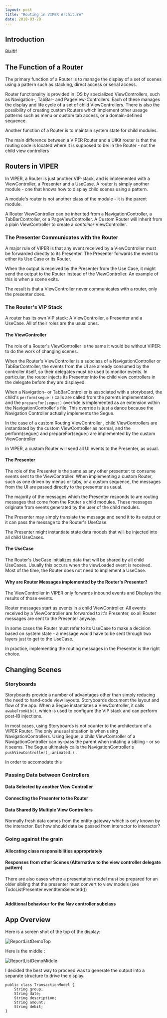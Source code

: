```yaml
---
layout: post
title: "Routing in VIPER Architure"
date: 2018-03-28
---
```


## Introduction

Blalflf  



## The Function of a Router

The primary function of a Router is to manage the display of a set of scenes using a pattern such as stacking, direct access or serial access. 

Router functionality is provided in iOS by specialized ViewControllers, such as Navigation-, TabBar- and PageView-Controllers. Each of these manages the display and life cycle of a set of child ViewControllers. There is also the possibility of creating custom Routers which implement other useage patterns such as menu or custom tab access, or a domain-defined sequence.

Another function of a Router is to maintain system state for child modules.

The main difference between a VIPER Router and a UIKit router is that the routing code is located where it is supposed to be: in the Router - not the child view controllers

## Routers in VIPER

In VIPER, a Router is just another VIP-stack, and is implemented with a ViewController, a Presenter and a UseCase.  A router is simply another module - one that knows how to display child scenes using a pattern. 

A module's router is not another class of the module - it is the parent module. 

A Router ViewController can be inherited from a NavigationController, a TabBarController, or a  PageViewController. A Custom Router will inherit from a plain ViewController to create a *container*  ViewController.

### The Presenter Communicates with the Router

A major rule of VIPER is that any event received by a ViewController must be forwarded directly to its Presenter. The Presenter forwards the event to either its Use Case or its Router. 

When the output is received by the Presenter from the Use Case, it might send the output to the Router instead of the ViewController. An example of this is when a scene exits.

The result is that a ViewController never communicates with a router, only the presenter does.

### The Router's VIP Stack

A router has its own VIP stack: A ViewController, a Presenter and a UseCase. All of their roles are the usual ones.

#### The ViewController 

The role of a Router's ViewController is the same it would be without VIPER: to do the work of changing scenes. 

When the Router's ViewController is a subclass of a NavigationController or TabBarController, the events from the UI are already consumed by the controller itself, so their delegates must be used to monitor events. In particular, the router injects its Presenter into the child view controllers in the delegate before they are displayed.

When a Navigation- or TabBarController is associated with a storyboard, the child's `perform(segue:)` calls are called from the parents implementation and the `prepareFor(segue:)` override is implemented as an extension within the NavigationController's file. This override is just a dance because the Navigation Controller actually implements the Segue.

In the case of a custom Routing ViewController , child ViewControllers are instantiated by the custom ViewController as normal, and the perform(segue:) and prepareFor(segue:) are implemented by the custom ViewController

In VIPER, a custom Router will send all UI events to the Presenter,  as usual.

#### The Presenter

The role of the Presenter is the same as any other presenter: to consume events sent to the ViewController. When implementing a custom Router, such as one driven by menus or tabs, or a custom sequence, the messages from the UI are passed directly to the presenter as usual. 

The majority of the messages which the Presenter responds to are routing messages that come from the Router's child modules. These messages originate from events generated by the user of the child modules.

The Presenter may simply translate the message and send it to its output or it can pass the message to the Router's UseCase. 

The Presenter might instantiate state data models that will be injected into all child UseCases.

#### The UseCase

The Router's UseCase initializes data that will be shared by all child UseCases. Usually this occurs when the viewLoaded event is received.  Most of the time, the Router does not need to implement a UseCase.

#### Why are Router Messages implemented by the Router's Presenter?

The ViewController in VIPER only forwards inbound events and Displays the results of those events.

Router messages start as events in a child ViewController. All events received by a ViewController are forwarded to it's Presenter, so all Router messages are sent to the Presenter anyway.

In some cases the Router must refer to its UseCase to make a decision based on system state - a message would have to be sent through two layers just to get to the UseCase. 

In practice, implementing the routing messages in the Presenter is the right choice. 

## Changing Scenes 

### Storyboards

Storyboards provide a number of advantages other than simply reducing the need to hand-code view layouts. Storyboards document the layout and flow of the app. When a Segue instantiates a ViewController, it calls `awakeFromNib()`, which is used to configure the VIP stack and can perform post-IB injections. 

In most cases, using Storyboards is not counter to the architecture of a VIPER Router. The only unusual situation is when using NavigationControllers. Using Segue, a child ViewController of a NavigationController can by-pass the parent when initating a sibling - or so it seems. The Segue ultimately calls the NavigationController's `pushViewController(_:animated:)` . 





In order to accomodate this 



### Passing Data between Controllers

#### Data Selected by another View Controller

#### Connecting the Presenter to the Router

#### Data Shared By Multiple View Controllers

Normally fresh data comes from the entity gateway which is only known by the interactor. But how should data be passed from interactor to interactor?

### Going against the grain

#### Allocating class responsibilities appropriately

#### Responses from other Scenes (Alternative to the view controller delegate pattern)

There are also cases where a presentation model must be prepared for an older sibling that the presenter must convert to view models (see TodoListPresenter.eventItemSelected())

## 

#### Additional behaviour for the Nav controller subclass 



## App Overview

Here is a screen shot of the top of the display:

![ReportListDemoTop](/Assets/ReportListDemoTop.png)

Here is the middle :

![ReportListDemoMiddle](/Assets/ReportListDemoMiddle.png)









 I decided the best way to proceed was to generate the output into a separate structure to drive the display. 



```
public class TransactionModel {
	String group;
	String date;
	String description;
	String amount;
	String debit;
}
```

